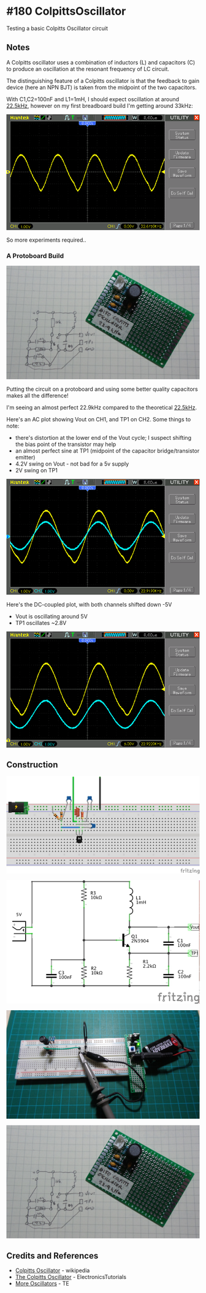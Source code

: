 # #180 ColpittsOscillator

Testing a basic Colpitts Oscillator circuit

## Notes

A Colpitts oscillator uses a combination of inductors (L) and capacitors (C) to produce an oscillation
at the resonant frequency of LC circuit.

The distinguishing feature of a Colpitts oscillator is that the feedback to gain device (here an NPN BJT)
is taken from the midpoint of the two capacitors.

With C1,C2=100nF and L1=1mH, I should expect oscillation at around
[22.5kHz](http://www.wolframalpha.com/input/?i=1%2F%282%CF%80+*sqrt%281mH+*+100nF+*+100nF%2F%28100nF+%2B+100nF%29%29%29), however on my first breadboard build I'm getting around 33kHz:

![breadboard_ac_coupled](./assets/breadboard_ac_coupled.gif?raw=true)

So more experiments required..

### A Protoboard Build

![Protoboard Build](./assets/ColpittsOscillator_protoboard.jpg?raw=true)

Putting the circuit on a protoboard and using some better quality capacitors makes all the difference!

I'm seeing an almost perfect 22.9kHz compared to the theoretical [22.5kHz](http://www.wolframalpha.com/input/?i=1%2F%282%CF%80+*sqrt%281mH+*+100nF+*+100nF%2F%28100nF+%2B+100nF%29%29%29).

Here's an AC plot showing Vout on CH1, and TP1 on CH2. Some things to note:
* there's distortion at the lower end of the Vout cycle; I suspect shifting the bias point of the transistor may help
* an almost perfect sine at TP1 (midpoint of the capacitor bridge/transistor emitter)
* 4.2V swing on Vout - not bad for a 5v supply
* 2V swing on TP1

![protoboard_ac_coupled](./assets/protoboard_ac_coupled.gif?raw=true)

Here's the DC-coupled plot, with both channels shifted down -5V
* Vout is oscillating around 5V
* TP1 oscillates ~2.8V

![protoboard_dc_coupled](./assets/protoboard_dc_coupled.gif?raw=true)

## Construction

![Breadboard](./assets/ColpittsOscillator_bb.jpg?raw=true)

![The Schematic](./assets/ColpittsOscillator_schematic.jpg?raw=true)

![Breadboard Build](./assets/ColpittsOscillator_build.jpg?raw=true)

![Protoboard Build](./assets/ColpittsOscillator_protoboard.jpg?raw=true)

## Credits and References
* [Colpitts Oscillator](https://en.wikipedia.org/wiki/Colpitts_oscillator) - wikipedia
* [The Colpitts Oscillator](http://www.electronics-tutorials.ws/oscillator/colpitts.html) - ElectronicsTutorials
* [More Oscillators](http://www.talkingelectronics.com/projects/TheTransistorAmplifier/TheTransistorAmplifier-P2.html#MORE) - TE
